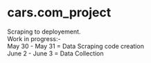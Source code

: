 # cars.com_project
Scraping to deployement. <br>
Work in progress:-<br>
May 30 - May 31 = Data Scraping code creation<br>
June 2 - June 3 = Data Collection<br>
